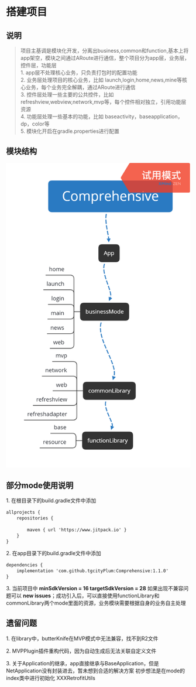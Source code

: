 # 搭建项目
## 说明
>项目主基调是模块化开发，分离出business,common和function,基本上将app架空，模块之间通过ARoute进行通信，整个项目分为app层，业务层，控件层，功能层  
1\. app层不处理核心业务，只负责打包时的配置功能  
2\. 业务层处理项目的核心业务，比如 launch,login,home,news,mine等核心业务，每个业务完全解耦，通过ARoute进行通信  
3\. 控件层处理一些主要的公共控件，比如 refreshview,webview,network,mvp等，每个控件相对独立，引用功能层资源  
4\. 功能层处理一些基本的功能，比如 baseactivity，baseapplication，dp，color等  
5\. 模块化开启在gradle.properties进行配置
## 模块结构
![avatar](/picture/comprehensive.png)

## 部分mode使用说明
1\. 在根目录下的build.gradle文件中添加
```aidl
allprojects {
    repositories {
       
        maven { url 'https://www.jitpack.io' }
    }
}
```
2\. 在app目录下的build.gradle文件中添加
```aidl
dependencies {
    implementation 'com.github.tgcityPlum:Comprehensive:1.1.0'
}
```

3\. 当前项目中 **minSdkVersion = 16 targetSdkVersion = 28** 如果出现不兼容问题可以 **new issues**；成功引入后，可以直接使用functionLibrary和commonLibrary两个mode里面的资源，业务模块需要根据自身的业务自主处理

## 遗留问题
1\. 在library中，butterKnife在MVP模式中无法兼容，找不到R2文件

2\. MVPPlugin插件重构代码，因为自动生成后无法关联自定义文件

3\. 关于Application的继承，app直接继承与BaseApplication，但是NetApplication没有封装进去，暂未想到合适的解决方案
初步想法是在mode的index类中进行初始化 XXXRetrofitUtils

